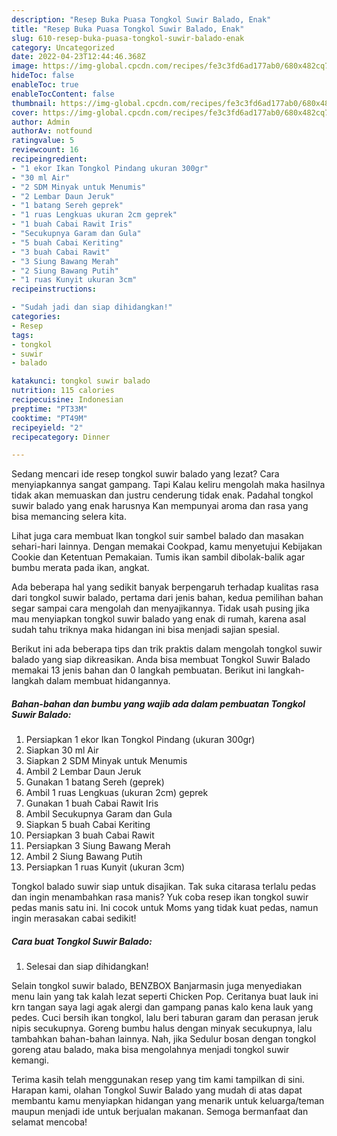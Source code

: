```yaml
---
description: "Resep Buka Puasa Tongkol Suwir Balado, Enak"
title: "Resep Buka Puasa Tongkol Suwir Balado, Enak"
slug: 610-resep-buka-puasa-tongkol-suwir-balado-enak
category: Uncategorized
date: 2022-04-23T12:44:46.368Z
image: https://img-global.cpcdn.com/recipes/fe3c3fd6ad177ab0/680x482cq70/tongkol-suwir-balado-foto-resep-utama.jpg
hideToc: false
enableToc: true
enableTocContent: false
thumbnail: https://img-global.cpcdn.com/recipes/fe3c3fd6ad177ab0/680x482cq70/tongkol-suwir-balado-foto-resep-utama.jpg
cover: https://img-global.cpcdn.com/recipes/fe3c3fd6ad177ab0/680x482cq70/tongkol-suwir-balado-foto-resep-utama.jpg
author: Admin
authorAv: notfound
ratingvalue: 5
reviewcount: 16
recipeingredient:
- "1 ekor Ikan Tongkol Pindang ukuran 300gr"
- "30 ml Air"
- "2 SDM Minyak untuk Menumis"
- "2 Lembar Daun Jeruk"
- "1 batang Sereh geprek"
- "1 ruas Lengkuas ukuran 2cm geprek"
- "1 buah Cabai Rawit Iris"
- "Secukupnya Garam dan Gula"
- "5 buah Cabai Keriting"
- "3 buah Cabai Rawit"
- "3 Siung Bawang Merah"
- "2 Siung Bawang Putih"
- "1 ruas Kunyit ukuran 3cm"
recipeinstructions:

- "Sudah jadi dan siap dihidangkan!"
categories:
- Resep
tags:
- tongkol
- suwir
- balado

katakunci: tongkol suwir balado 
nutrition: 115 calories
recipecuisine: Indonesian
preptime: "PT33M"
cooktime: "PT49M"
recipeyield: "2"
recipecategory: Dinner

---
```



Sedang mencari ide resep tongkol suwir balado yang lezat? Cara menyiapkannya sangat gampang. Tapi Kalau keliru mengolah maka hasilnya tidak akan memuaskan dan justru cenderung tidak enak. Padahal tongkol suwir balado yang enak harusnya Kan mempunyai aroma dan rasa yang bisa memancing selera kita.


Lihat juga cara membuat Ikan tongkol suir sambel balado dan masakan sehari-hari lainnya. Dengan memakai Cookpad, kamu menyetujui Kebijakan Cookie dan Ketentuan Pemakaian. Tumis ikan sambil dibolak-balik agar bumbu merata pada ikan, angkat.

Ada beberapa hal yang sedikit banyak berpengaruh terhadap kualitas rasa dari tongkol suwir balado, pertama dari jenis bahan, kedua pemilihan bahan segar sampai cara mengolah dan menyajikannya. Tidak usah pusing jika mau menyiapkan tongkol suwir balado yang enak di rumah, karena asal sudah tahu triknya maka hidangan ini bisa menjadi sajian spesial.


Berikut ini ada beberapa tips dan trik praktis dalam mengolah tongkol suwir balado yang siap dikreasikan. Anda bisa membuat Tongkol Suwir Balado memakai 13 jenis bahan dan 0 langkah pembuatan. Berikut ini langkah-langkah dalam membuat hidangannya.

<!--inarticleads1-->

##### Bahan-bahan dan bumbu yang wajib ada dalam pembuatan Tongkol Suwir Balado:

1. Persiapkan 1 ekor Ikan Tongkol Pindang (ukuran 300gr)
1. Siapkan 30 ml Air
1. Siapkan 2 SDM Minyak untuk Menumis
1. Ambil 2 Lembar Daun Jeruk
1. Gunakan 1 batang Sereh (geprek)
1. Ambil 1 ruas Lengkuas (ukuran 2cm) geprek
1. Gunakan 1 buah Cabai Rawit Iris
1. Ambil Secukupnya Garam dan Gula
1. Siapkan 5 buah Cabai Keriting
1. Persiapkan 3 buah Cabai Rawit
1. Persiapkan 3 Siung Bawang Merah
1. Ambil 2 Siung Bawang Putih
1. Persiapkan 1 ruas Kunyit (ukuran 3cm)


Tongkol balado suwir siap untuk disajikan. Tak suka citarasa terlalu pedas dan ingin menambahkan rasa manis? Yuk coba resep ikan tongkol suwir pedas manis satu ini. Ini cocok untuk Moms yang tidak kuat pedas, namun ingin merasakan cabai sedikit! 

<!--inarticleads2-->

##### Cara buat Tongkol Suwir Balado:


1. Selesai dan siap dihidangkan!

Selain tongkol suwir balado, BENZBOX Banjarmasin juga menyediakan menu lain yang tak kalah lezat seperti Chicken Pop. Ceritanya buat lauk ini krn tangan saya lagi agak alergi dan gampang panas kalo kena lauk yang pedes. Cuci bersih ikan tongkol, lalu beri taburan garam dan perasan jeruk nipis secukupnya. Goreng bumbu halus dengan minyak secukupnya, lalu tambahkan bahan-bahan lainnya. Nah, jika Sedulur bosan dengan tongkol goreng atau balado, maka bisa mengolahnya menjadi tongkol suwir kemangi. 

Terima kasih telah menggunakan resep yang tim kami tampilkan di sini. Harapan kami, olahan Tongkol Suwir Balado yang mudah di atas dapat membantu kamu menyiapkan hidangan yang menarik untuk keluarga/teman maupun menjadi ide untuk berjualan makanan. Semoga bermanfaat dan selamat mencoba!
